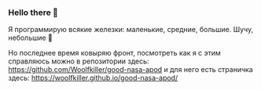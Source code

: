 ### Hello there 👋

Я программирую всякие железки: маленькие, средние, большие. Шучу, небольшие 🌚

Но последнее время ковыряю фронт, посмотреть как я с этим справляюсь можно в репозитории здесь: https://github.com/Woolfkiller/good-nasa-apod и для него есть страничка здесь: https://woolfkiller.github.io/good-nasa-apod/

<!--
**Woolfkiller/Woolfkiller** is a ✨ _special_ ✨ repository because its `README.md` (this file) appears on your GitHub profile.

Here are some ideas to get you started:

- 🔭 I’m currently working on ...
- 🌱 I’m currently learning ...
- 👯 I’m looking to collaborate on ...
- 🤔 I’m looking for help with ...
- 💬 Ask me about ...
- 📫 How to reach me: ...
- 😄 Pronouns: ...
- ⚡ Fun fact: ...
-->
